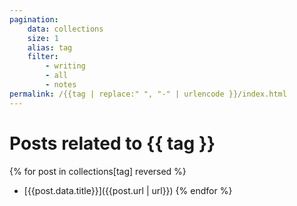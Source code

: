 ```yaml
---
pagination:
    data: collections
    size: 1
    alias: tag
    filter:
        - writing
        - all
        - notes
permalink: /{{tag | replace:" ", "-" | urlencode }}/index.html
---
```


# Posts related to {{ tag }}

{% for post in collections[tag] reversed %}
- [{{post.data.title}}]({{post.url | url}})
{% endfor %}
